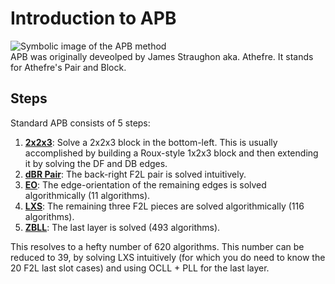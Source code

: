 # Introduction to APB
![Symbolic image of the APB method](https://visualcube.api.cubing.net/?fmt=svg&size=250&fc=dsdsybdsbrrdrrrdsrdswbbwbbd&bg=t)<br>
APB was originally deveolped by James Straughon aka. Athefre. It stands for Athefre's Pair and Block.
## Steps
Standard APB consists of 5 steps:
1. [**2x2x3**](tutorial/223.md): Solve a 2x2x3 block in the bottom-left. This is usually accomplished by building a Roux-style 1x2x3 block and then extending it by solving the DF and DB edges.
2. [**dBR Pair**](tutorial/pair.md): The back-right F2L pair is solved intuitively.
3. [**EO**](tutorial/eo.md): The edge-orientation of the remaining edges is solved algorithmically (11 algorithms).
4. [**LXS**](tutorial/lxs.md): The remaining three F2L pieces are solved algorithmically (116 algorithms).
5. [**ZBLL**](tutorial/zbll.md): The last layer is solved (493 algorithms).

This resolves to a hefty number of 620 algorithms. This number can be reduced to 39, by solving LXS intuitively (for which you do need to know the 20 F2L last slot cases) and using OCLL + PLL for the last layer.